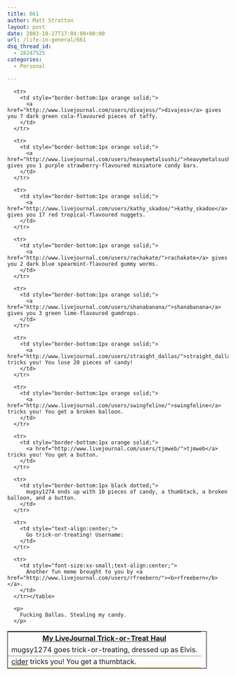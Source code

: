 ```yaml
---
title: 661
author: Matt Stratton
layout: post
date: 2003-10-27T17:04:00+00:00
url: /life-in-general/661
dsq_thread_id:
  - 28247525
categories:
  - Personal

---
```

<table border="0" style="border:1px black solid;width:90%;">
  <tr>
    <th>
      <a href="http://www.corknut.org/toys/trickortreat/">My LiveJournal Trick-or-Treat Haul</a>
    </th>
  </tr>
  
  <tr>
    <td style="border-bottom:1px black dotted;">
      mugsy1274 goes trick-or-treating, dressed up as Elvis.
    </td>
  </tr>
  
  <tr>
    <td style="border-bottom:1px orange solid;">
      <a href="http://www.livejournal.com/users/cider">cider<a> tricks you! You get a thumbtack.</td> </tr> 
      
      <tr>
        <td style="border-bottom:1px orange solid;">
          <a href="http://www.livejournal.com/users/divajess/">divajess</a> gives you 7 dark green cola-flavoured pieces of taffy.
        </td>
      </tr>
      
      <tr>
        <td style="border-bottom:1px orange solid;">
          <a href="http://www.livejournal.com/users/heavymetalsushi/">heavymetalsushi</a> gives you 1 purple strawberry-flavoured miniature candy bars.
        </td>
      </tr>
      
      <tr>
        <td style="border-bottom:1px orange solid;">
          <a href="http://www.livejournal.com/users/kathy_skadoo/">kathy_skadoo</a> gives you 17 red tropical-flavoured nuggets.
        </td>
      </tr>
      
      <tr>
        <td style="border-bottom:1px orange solid;">
          <a href="http://www.livejournal.com/users/rachakate/">rachakate</a> gives you 2 dark blue spearmint-flavoured gummy worms.
        </td>
      </tr>
      
      <tr>
        <td style="border-bottom:1px orange solid;">
          <a href="http://www.livejournal.com/users/shanabanana/">shanabanana</a> gives you 3 green lime-flavoured gumdrops.
        </td>
      </tr>
      
      <tr>
        <td style="border-bottom:1px orange solid;">
          <a href="http://www.livejournal.com/users/straight_dallas/">straight_dallas</a> tricks you! You lose 20 pieces of candy!
        </td>
      </tr>
      
      <tr>
        <td style="border-bottom:1px orange solid;">
          <a href="http://www.livejournal.com/users/swingfeline/">swingfeline</a> tricks you! You get a broken balloon.
        </td>
      </tr>
      
      <tr>
        <td style="border-bottom:1px orange solid;">
          <a href="http://www.livejournal.com/users/tjmweb/">tjmweb</a> tricks you! You get a button.
        </td>
      </tr>
      
      <tr>
        <td style="border-bottom:1px black dotted;">
          mugsy1274 ends up with 10 pieces of candy, a thumbtack, a broken balloon, and a button.
        </td>
      </tr>
      
      <tr>
        <td style="text-align:center;">
          Go trick-or-treating! Username:
        </td>
      </tr>
      
      <tr>
        <td style="font-size:xx-small;text-align:center;">
          Another fun meme brought to you by <a href="http://www.livejournal.com/users/rfreebern/"><b>rfreebern</b></a>.
        </td>
      </tr></table> 
      
      <p>
        Fucking Dallas. Stealing my candy.
      </p>